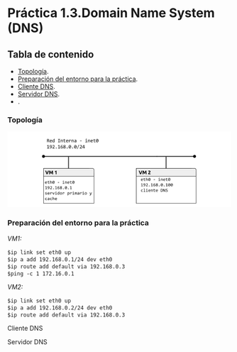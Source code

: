 # Práctica 1.3.Domain Name System (DNS)

## Tabla de contenido
- [Topología](#topología).
- [Preparación del entorno para la práctica](#preparación-del-entorno-para-la-práctica).
- [Cliente DNS](#cliente-dns).
- [Servidor DNS](#servidor-dns).
- [](#).


### Topología
![topología](topologia.png)

### Preparación del entorno para la práctica

*VM1:*
<pre>
<code>$ip link set eth0 up
$ip a add 192.168.0.1/24 dev eth0
$ip route add default via 192.168.0.3
$ping -c 1 172.16.0.1
</code></pre>
*VM2:*
<pre>
<code>$ip link set eth0 up
$ip a add 192.168.0.2/24 dev eth0
$ip route add default via 192.168.0.3
</code></pre>

Cliente DNS

Servidor DNS
